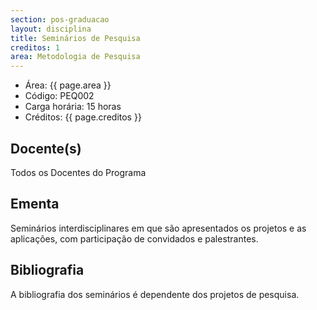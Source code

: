 ```yaml
---
section: pos-graduacao
layout: disciplina
title: Seminários de Pesquisa
creditos: 1
area: Metodologia de Pesquisa
---
```


- Área: {{ page.area }}
- Código: PEQ002
- Carga horária: 15 horas
- Créditos: {{ page.creditos }}

## Docente(s) 

Todos os Docentes do Programa

## Ementa

Seminários interdisciplinares em que são apresentados os projetos e as
aplicações, com participação de convidados e palestrantes.

## Bibliografia

A bibliografia dos seminários é dependente dos projetos de pesquisa.

